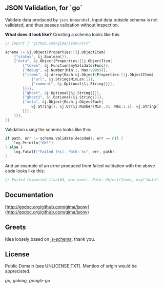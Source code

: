 ## JSON Validation, for `go´

Validate data produced by `json.Unmarshal`. Input data outside schema is not validated, and thus passes validation without inspection.

**What does it look like?** Creating a schema looks like this:

```go
// import j "github.com/gima/jsonv/src"

schema := &j.Object{Properties:[]j.ObjectItem{
    {"status", &j.Boolean{}},
    {"data", &j.Object{Properties:[]j.ObjectItem{
        {"token", &j.Function{myValidatorFunc}},
        {"debug", &j.Number{Min:1, Max:99999}},
        {"items", &j.Array{Each:&j.Object{Properties:[]j.ObjectItem{
            {"url", &j.String{MinLen:1}},
            {"comment", &j.Optional{&j.String{}}},
        }}}},
        {"ghost", &j.Optional{&j.String{}}},
        {"ghost2", &j.Optional{&j.String{}}},
        {"meta", &j.Object{Each:j.ObjectEach{
            &j.String{}, &j.Or{&j.Number{Min:.01, Max:1.1}, &j.String{}},
        }}},
    }}},
}}
```

Validation using the schema looks like this:

```go
if path, err := schema.Validate(decoded); err == nil {
    log.Println("OK!")
} else {
    log.Fatalf("Failed (%s). Path: %s", err, path)
}
```

And an example of an error produced from failed validation with the above code looks like this:

```go
// Failed (expected float64, was bool). Path: Object(Items, key("data").Value)->Object(Items, key("debug").Value)->Number
```

## Documentation
[http://godoc.org/github.com/gima/jsonv](http://godoc.org/github.com/gima/jsonv)

## Greets
Idea loosely based on [js-schema](https://github.com/molnarg/js-schema), thank you.

## License

Public Domain (see UNLICENSE.TXT). Mention of origin would be appreciated.

*go, golang, google-go*
